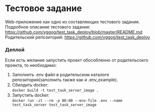 # Тестовое задание

Web-приложение как одно из составляющих тестового задания.  
Подробное описание тестового задания: https://github.com/vggog/test_task_deploy/blob/master/README.md  
Родительский репозиторий: https://github.com/vggog/test_task_deploy  

### Деплой
Если есть желание запустить проект обособленно от родительсокго проекта, то необходимо: 
1) Заполнить .env файл в родительском каталоге репозитория(заполнить также как и .env_example).
2) Сбилдить docker:  
   ```docker build -t test_task_server_image .```
4) Запустить docker:  
   ```docker run -it --rm -p 80:80 --env-file .env --name test_task_server test_task_server_image```

